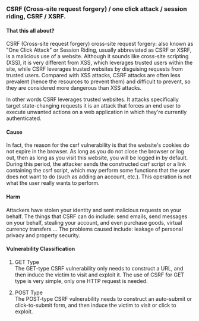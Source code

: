 ### CSRF (Cross-site request forgery) / one click attack / session riding, CSRF / XSRF.    

#### That this all about? 
CSRF (Cross-site request forgery) cross-site request forgery: also known as "One Click Attack"
 or Session Riding, usually abbreviated as CSRF or XSRF, is a malicious use of a website. 
 Although it sounds like cross-site scripting (XSS), it is very different from XSS, which leverages trusted 
 users within the site, while CSRF leverages trusted websites by disguising requests from trusted users. 
 Compared with XSS attacks, CSRF attacks are often less prevalent (hence the resources to prevent them) 
 and difficult to prevent, so they are considered more dangerous than XSS attacks.   
 
 In other words CSRF leverages trusted websites. It attacks specifically target state-changing requests 
 it is an attack that forces an end user to execute unwanted actions on a web application in which they're 
 currently authenticated.
  
#### Cause 

In fact, the reason for the csrf vulnerability is that the website's cookies do not expire in the browser. 
As long as you do not close the browser or log out, then as long as you visit this website, you will be logged 
in by default. During this period, the attacker sends the constructed csrf script or a link containing the 
csrf script, which may perform some functions that the user does not want to do 
(such as adding an account, etc.). This operation is not what the user really wants to perform.

#### Harm 
Attackers have stolen your identity and sent malicious requests on your behalf. The things that CSRF can do 
include: send emails, send messages on your behalf, stealing your account, and even purchase goods, 
virtual currency transfers ... The problems caused include: leakage of personal privacy and property security.

#### Vulnerability Classification 
1. GET Type    
The GET-type CSRF vulnerability only needs to construct a URL, and then 
induce the victim to visit and exploit it. The use of CSRF for GET type is very simple, 
only one HTTP request is needed.   

2. POST Type    
The POST-type CSRF vulnerability needs to construct an auto-submit or click-to-submit form, and then induce the victim to visit or click to exploit.    
